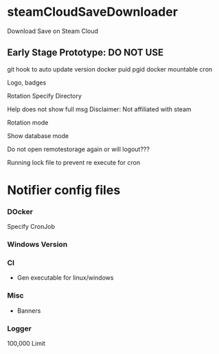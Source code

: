# steamCloudSaveDownloader
Download Save on Steam Cloud

## Early Stage Prototype: DO NOT USE


git hook to auto update version
docker puid pgid
docker mountable cron

Logo, badges

Rotation
Specify Directory

Help does not show full msg
Disclaimer: Not affiliated with steam

Rotation mode

Show database mode

Do not open remotestorage again or will logout???

Running lock file to prevent re execute for cron

# Notifier config files


### DOcker
Specify CronJob

### Windows Version

### CI
- Gen executable for linux/windows

### Misc
- Banners

### Logger
100,000 Limit
